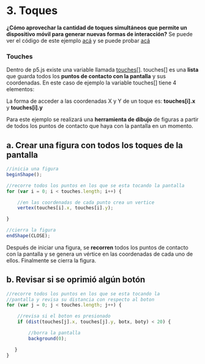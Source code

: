 # 3. Toques

**¿Cómo aprovechar la cantidad de toques simultáneos que permite un dispositivo móvil para generar nuevas formas de interacción?** Se puede ver el código de este ejemplo [acá](http://alpha.editor.p5js.org/laurajunco/sketches/Hki-lpvkM) y se puede probar [acá](http://alpha.editor.p5js.org/full/Hki-lpvkM)

### Touches

Dentro de p5.js existe una variable llamada [touches\[\]](https://p5js.org/reference/#/p5/touches). touches\[\] es una **lista** que guarda todos los **puntos de contacto con la pantalla** y sus coordenadas. En este caso de ejemplo la variable touches\[\] tiene 4 elementos:

La forma de acceder a las coordenadas X y Y de un toque es: **touches\[i\].x** y **touches\[i\].y**

Para este ejemplo se realizará una **herramienta de dibujo** de figuras a partir de todos los puntos de contacto que haya con la pantalla en un momento.

## a. Crear una figura con todos los toques de la pantalla

```javascript
//inicia una figura
beginShape();

//recorre todos los puntos en los que se esta tocando la pantalla
for (var i = 0; i < touches.length; i++) {

    //en las coordenadas de cada punto crea un vertice
    vertex(touches[i].x, touches[i].y);

}

//cierra la figura
endShape(CLOSE);
```

Después de iniciar una figura, se **recorren** todos los puntos de contacto con la pantalla y se genera un vértice en las coordenadas de cada uno de ellos. Finalmente se cierra la figura.

## b. Revisar si se oprimió algún botón

```javascript
//recorre todos los puntos en los que se esta tocando la
//pantalla y revisa su distancia con respecto al boton
for (var j = 0; j < touches.length; j++) {

    //revisa si el boton es presionado
    if (dist(touches[j].x, touches[j].y, botx, boty) < 20) {

        //borra la pantalla
        background(0);

   }
}
```

